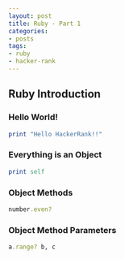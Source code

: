 ```yaml
---
layout: post
title: Ruby - Part 1
categories: 
- posts
tags:
- ruby
- hacker-rank
---
```

## Ruby Introduction

### Hello World!
```ruby
print "Hello HackerRank!!"
```

### Everything is an Object
```ruby
print self
```

<!--break-->

### Object Methods
```ruby
number.even?
```

### Object Method Parameters
```ruby
a.range? b, c
```